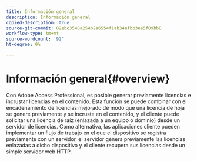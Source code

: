 ```yaml
---
title: Información general
description: Información general
copied-description: true
source-git-commit: 02ebc3548a254b2a6554f1ab34afbb3ea5f09bb8
workflow-type: tm+mt
source-wordcount: '92'
ht-degree: 0%

---
```


# Información general{#overview}

Con Adobe Access Professional, es posible generar previamente licencias e incrustar licencias en el contenido. Esta función se puede combinar con el encadenamiento de licencias mejorado de modo que una licencia de hoja se genere previamente y se incruste en el contenido, y el cliente puede solicitar una licencia de raíz (enlazada a un equipo o dominio) desde un servidor de licencias. Como alternativa, las aplicaciones cliente pueden implementar un flujo de trabajo en el que el dispositivo se registra previamente con un servidor, el servidor genera previamente las licencias enlazadas a dicho dispositivo y el cliente recupera sus licencias desde un simple servidor web HTTP.
